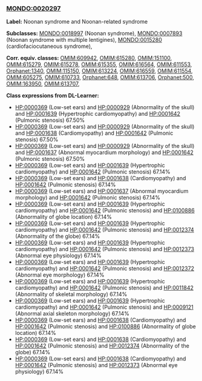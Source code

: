 
### [MONDO:0020297](http://purl.obolibrary.org/obo/MONDO_0020297)
**Label:** Noonan syndrome and Noonan-related syndrome

**Subclasses:** [MONDO:0018997](http://purl.obolibrary.org/obo/MONDO_0018997) (Noonan syndrome), [MONDO:0007893](http://purl.obolibrary.org/obo/MONDO_0007893) (Noonan syndrome with multiple lentigines), [MONDO:0015280](http://purl.obolibrary.org/obo/MONDO_0015280) (cardiofaciocutaneous syndrome), 

**Corr. equiv. classes:** [OMIM:609942](http://purl.obolibrary.org/obo/OMIM_609942), [OMIM:615280](http://purl.obolibrary.org/obo/OMIM_615280), [OMIM:151100](http://purl.obolibrary.org/obo/OMIM_151100), [OMIM:615279](http://purl.obolibrary.org/obo/OMIM_615279), [OMIM:615278](http://purl.obolibrary.org/obo/OMIM_615278), [OMIM:615355](http://purl.obolibrary.org/obo/OMIM_615355), [OMIM:616564](http://purl.obolibrary.org/obo/OMIM_616564), [OMIM:611553](http://purl.obolibrary.org/obo/OMIM_611553), [Orphanet:1340](http://www.orpha.net/ORDO/Orphanet_1340), [OMIM:115150](http://purl.obolibrary.org/obo/OMIM_115150), [OMIM:613224](http://purl.obolibrary.org/obo/OMIM_613224), [OMIM:616559](http://purl.obolibrary.org/obo/OMIM_616559), [OMIM:611554](http://purl.obolibrary.org/obo/OMIM_611554), [OMIM:605275](http://purl.obolibrary.org/obo/OMIM_605275), [OMIM:610733](http://purl.obolibrary.org/obo/OMIM_610733), [Orphanet:648](http://www.orpha.net/ORDO/Orphanet_648), [OMIM:613706](http://purl.obolibrary.org/obo/OMIM_613706), [Orphanet:500](http://www.orpha.net/ORDO/Orphanet_500), [OMIM:163950](http://purl.obolibrary.org/obo/OMIM_163950), [OMIM:613707](http://purl.obolibrary.org/obo/OMIM_613707), 

**Class expressions from DL-Learner:**

- [HP:0000369](http://purl.obolibrary.org/obo/HP_0000369) (Low-set ears) and [HP:0000929](http://purl.obolibrary.org/obo/HP_0000929) (Abnormality of the skull) and [HP:0001639](http://purl.obolibrary.org/obo/HP_0001639) (Hypertrophic cardiomyopathy) and [HP:0001642](http://purl.obolibrary.org/obo/HP_0001642) (Pulmonic stenosis) 67.50%
- [HP:0000369](http://purl.obolibrary.org/obo/HP_0000369) (Low-set ears) and [HP:0000929](http://purl.obolibrary.org/obo/HP_0000929) (Abnormality of the skull) and [HP:0001638](http://purl.obolibrary.org/obo/HP_0001638) (Cardiomyopathy) and [HP:0001642](http://purl.obolibrary.org/obo/HP_0001642) (Pulmonic stenosis) 67.50%
- [HP:0000369](http://purl.obolibrary.org/obo/HP_0000369) (Low-set ears) and [HP:0000929](http://purl.obolibrary.org/obo/HP_0000929) (Abnormality of the skull) and [HP:0001637](http://purl.obolibrary.org/obo/HP_0001637) (Abnormal myocardium morphology) and [HP:0001642](http://purl.obolibrary.org/obo/HP_0001642) (Pulmonic stenosis) 67.50%
- [HP:0000369](http://purl.obolibrary.org/obo/HP_0000369) (Low-set ears) and [HP:0001639](http://purl.obolibrary.org/obo/HP_0001639) (Hypertrophic cardiomyopathy) and [HP:0001642](http://purl.obolibrary.org/obo/HP_0001642) (Pulmonic stenosis) 67.14%
- [HP:0000369](http://purl.obolibrary.org/obo/HP_0000369) (Low-set ears) and [HP:0001638](http://purl.obolibrary.org/obo/HP_0001638) (Cardiomyopathy) and [HP:0001642](http://purl.obolibrary.org/obo/HP_0001642) (Pulmonic stenosis) 67.14%
- [HP:0000369](http://purl.obolibrary.org/obo/HP_0000369) (Low-set ears) and [HP:0001637](http://purl.obolibrary.org/obo/HP_0001637) (Abnormal myocardium morphology) and [HP:0001642](http://purl.obolibrary.org/obo/HP_0001642) (Pulmonic stenosis) 67.14%
- [HP:0000369](http://purl.obolibrary.org/obo/HP_0000369) (Low-set ears) and [HP:0001639](http://purl.obolibrary.org/obo/HP_0001639) (Hypertrophic cardiomyopathy) and [HP:0001642](http://purl.obolibrary.org/obo/HP_0001642) (Pulmonic stenosis) and [HP:0100886](http://purl.obolibrary.org/obo/HP_0100886) (Abnormality of globe location) 67.14%
- [HP:0000369](http://purl.obolibrary.org/obo/HP_0000369) (Low-set ears) and [HP:0001639](http://purl.obolibrary.org/obo/HP_0001639) (Hypertrophic cardiomyopathy) and [HP:0001642](http://purl.obolibrary.org/obo/HP_0001642) (Pulmonic stenosis) and [HP:0012374](http://purl.obolibrary.org/obo/HP_0012374) (Abnormality of the globe) 67.14%
- [HP:0000369](http://purl.obolibrary.org/obo/HP_0000369) (Low-set ears) and [HP:0001639](http://purl.obolibrary.org/obo/HP_0001639) (Hypertrophic cardiomyopathy) and [HP:0001642](http://purl.obolibrary.org/obo/HP_0001642) (Pulmonic stenosis) and [HP:0012373](http://purl.obolibrary.org/obo/HP_0012373) (Abnormal eye physiology) 67.14%
- [HP:0000369](http://purl.obolibrary.org/obo/HP_0000369) (Low-set ears) and [HP:0001639](http://purl.obolibrary.org/obo/HP_0001639) (Hypertrophic cardiomyopathy) and [HP:0001642](http://purl.obolibrary.org/obo/HP_0001642) (Pulmonic stenosis) and [HP:0012372](http://purl.obolibrary.org/obo/HP_0012372) (Abnormal eye morphology) 67.14%
- [HP:0000369](http://purl.obolibrary.org/obo/HP_0000369) (Low-set ears) and [HP:0001639](http://purl.obolibrary.org/obo/HP_0001639) (Hypertrophic cardiomyopathy) and [HP:0001642](http://purl.obolibrary.org/obo/HP_0001642) (Pulmonic stenosis) and [HP:0011842](http://purl.obolibrary.org/obo/HP_0011842) (Abnormality of skeletal morphology) 67.14%
- [HP:0000369](http://purl.obolibrary.org/obo/HP_0000369) (Low-set ears) and [HP:0001639](http://purl.obolibrary.org/obo/HP_0001639) (Hypertrophic cardiomyopathy) and [HP:0001642](http://purl.obolibrary.org/obo/HP_0001642) (Pulmonic stenosis) and [HP:0009121](http://purl.obolibrary.org/obo/HP_0009121) (Abnormal axial skeleton morphology) 67.14%
- [HP:0000369](http://purl.obolibrary.org/obo/HP_0000369) (Low-set ears) and [HP:0001638](http://purl.obolibrary.org/obo/HP_0001638) (Cardiomyopathy) and [HP:0001642](http://purl.obolibrary.org/obo/HP_0001642) (Pulmonic stenosis) and [HP:0100886](http://purl.obolibrary.org/obo/HP_0100886) (Abnormality of globe location) 67.14%
- [HP:0000369](http://purl.obolibrary.org/obo/HP_0000369) (Low-set ears) and [HP:0001638](http://purl.obolibrary.org/obo/HP_0001638) (Cardiomyopathy) and [HP:0001642](http://purl.obolibrary.org/obo/HP_0001642) (Pulmonic stenosis) and [HP:0012374](http://purl.obolibrary.org/obo/HP_0012374) (Abnormality of the globe) 67.14%
- [HP:0000369](http://purl.obolibrary.org/obo/HP_0000369) (Low-set ears) and [HP:0001638](http://purl.obolibrary.org/obo/HP_0001638) (Cardiomyopathy) and [HP:0001642](http://purl.obolibrary.org/obo/HP_0001642) (Pulmonic stenosis) and [HP:0012373](http://purl.obolibrary.org/obo/HP_0012373) (Abnormal eye physiology) 67.14%


